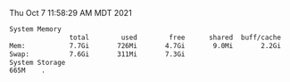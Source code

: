 Thu Oct  7 11:58:29 AM MDT 2021
```bash
System Memory
               total        used        free      shared  buff/cache   available
Mem:           7.7Gi       726Mi       4.7Gi       9.0Mi       2.2Gi       6.6Gi
Swap:          7.6Gi       311Mi       7.3Gi
System Storage
665M	.
```
```bash
